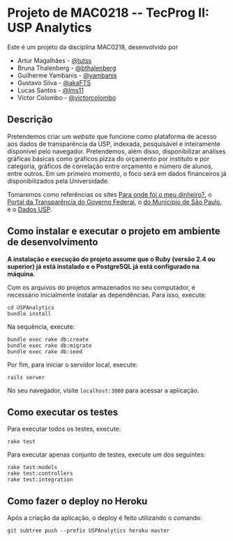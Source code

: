 # Projeto de MAC0218 -- TecProg II: USP Analytics

Este é um projeto da disciplina MAC0218, desenvolvido por
* Artur Magalhães - [@tutss](http://github.com/tutss)
* Bruna Thalenberg - [@bthalenberg](http://github.com/bthalenberg)
* Guilherme Yambanis - [@yambanis](http://github.com/yambanis)
* Gustavo Silva - [@akaFTS](http://github.com/akaFTS)
* Lucas Santos - [@lms11](http://github.com/lms11)
* Victor Colombo - [@victorcolombo](http://github.com/victorcolombo)

## Descrição

Pretendemos criar um _website_ que funcione como plataforma de acesso aos dados de transparência da USP, indexada, pesquisável e inteiramente disponível pelo navegador. Pretendemos, além disso, disponibilizar análises gráficas básicas como gráficos pizza do orçamento por instituto e por categoria, gráficos de correlação entre orçamento e número de alunos, entre outros. Em um primeiro momento, o foco será em dados financeiros já disponibilizados pela Universidade.

Tomaremos como referências os sites [Para onde foi o meu dinheiro?](http://paraondefoiomeudinheiro.org.br/datasets/overview), o [Portal da Transparência do Governo Federal](http://www.portaltransparencia.gov.br/), o [do Município de São Paulo](http://transparencia.prefeitura.sp.gov.br/), e o [Dados USP](https://uspdigital.usp.br/anuario).

## Como instalar e executar o projeto em ambiente de desenvolvimento

**A instalação e execução do projeto assume que o Ruby (versão 2.4 ou superior) já está instalado e o PostgreSQL já está configurado na máquina.**

Com os arquivos do projetos armazenados no seu computador, é necessário inicialmente instalar as dependências. Para isso, execute:

```
cd USPAnalytics
bundle install
```

Na sequência, execute:

```
bundle exec rake db:create
bundle exec rake db:migrate
bundle exec rake db:seed
```

Por fim, para iniciar o servidor local, execute:

```
rails server
```

No seu navegador, visite ```localhost:3000``` para acessar a aplicação.


## Como executar os testes

Para executar todos os testes, execute:

```
rake test
```

Para executar apenas conjunto de testes, execute um dos seguintes:

```
rake test:models
rake test:controllers
rake test:integration
```

## Como fazer o deploy no Heroku

Após a criação da aplicação, o deploy é feito utilizando o comando:

```
git subtree push --prefix USPAnalytics heroku master
```
